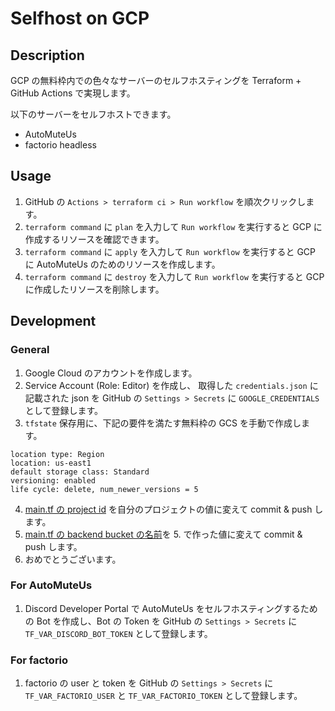 # Selfhost on GCP
## Description
GCP の無料枠内での色々なサーバーのセルフホスティングを Terraform + GitHub Actions で実現します。

以下のサーバーをセルフホストできます。
- AutoMuteUs
- factorio headless

## Usage
1. GitHub の `Actions > terraform ci > Run workflow` を順次クリックします。
2. `terraform command` に `plan` を入力して `Run workflow` を実行すると GCP に作成するリソースを確認できます。
3. `terraform command` に `apply` を入力して `Run workflow` を実行すると GCP に AutoMuteUs のためのリソースを作成します。
4. `terraform command` に `destroy` を入力して `Run workflow` を実行すると GCP に作成したリソースを削除します。

## Development
### General
1. Google Cloud のアカウントを作成します。
2. Service Account (Role: Editor) を作成し、 取得した `credentials.json` に記載された json を GitHub の `Settings > Secrets` に `GOOGLE_CREDENTIALS` として登録します。
3. `tfstate` 保存用に、下記の要件を満たす無料枠の GCS を手動で作成します。
```
location type: Region
location: us-east1
default storage class: Standard
versioning: enabled
life cycle: delete, num_newer_versions = 5
```
4. [main.tf の project id](https://github.com/k-seta/automuteus-selfhost-gcp/blob/master/main.tf#L2) を自分のプロジェクトの値に変えて commit & push します。
5. [main.tf の backend bucket の名前](https://github.com/k-seta/automuteus-selfhost-gcp/blob/master/main.tf#L9)を 5. で作った値に変えて commit & push します。
6. おめでとうございます。

### For AutoMuteUs
1. Discord Developer Portal で AutoMuteUs をセルフホスティングするための Bot を作成し、Bot の Token を GitHub の `Settings > Secrets` に `TF_VAR_DISCORD_BOT_TOKEN` として登録します。

### For factorio
1. factorio の user と token を GitHub の `Settings > Secrets` に `TF_VAR_FACTORIO_USER` と `TF_VAR_FACTORIO_TOKEN` として登録します。

